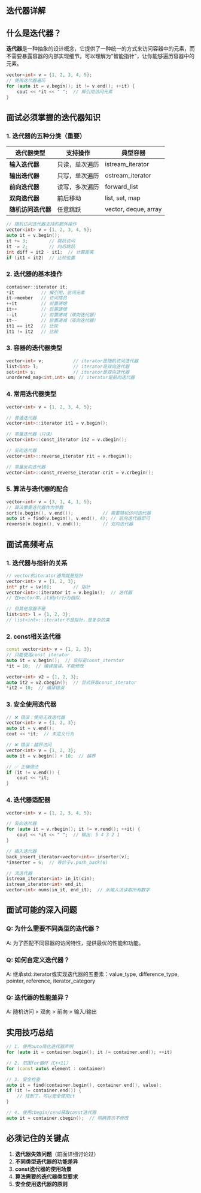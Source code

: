 ## 迭代器详解

## 什么是迭代器？

**迭代器**是一种抽象的设计概念，它提供了一种统一的方式来访问容器中的元素，而不需要暴露容器的内部实现细节。可以理解为"智能指针"，让你能够遍历容器中的元素。

```cpp
vector<int> v = {1, 2, 3, 4, 5};
// 使用迭代器遍历
for (auto it = v.begin(); it != v.end(); ++it) {
    cout << *it << " ";  // 解引用访问元素
}
```

## 面试必须掌握的迭代器知识

### 1. 迭代器的五种分类（重要）

| 迭代器类型 | 支持操作 | 典型容器 |
|-----------|---------|---------|
| **输入迭代器** | 只读，单次遍历 | istream_iterator |
| **输出迭代器** | 只写，单次遍历 | ostream_iterator |
| **前向迭代器** | 读写，多次遍历 | forward_list |
| **双向迭代器** | 前后移动 | list, set, map |
| **随机访问迭代器** | 任意跳跃 | vector, deque, array |

```cpp
// 随机访问迭代器支持的额外操作
vector<int> v = {1, 2, 3, 4, 5};
auto it = v.begin();
it += 3;        // 跳跃访问
it -= 2;        // 向后跳跃
int diff = it2 - it1;  // 计算距离
if (it1 < it2)  // 比较位置
```

### 2. 迭代器的基本操作

```cpp
container::iterator it;
*it          // 解引用，访问元素
it->member   // 访问成员
++it         // 前置递增
it++         // 后置递增
--it         // 前置递减（双向迭代器）
it--         // 后置递减（双向迭代器）
it1 == it2   // 比较
it1 != it2   // 比较
```

### 3. 容器的迭代器类型

```cpp
vector<int> v;           // iterator是随机访问迭代器
list<int> l;             // iterator是双向迭代器
set<int> s;              // iterator是双向迭代器
unordered_map<int,int> um; // iterator是前向迭代器
```

### 4. 常用迭代器类型

```cpp
vector<int> v = {1, 2, 3, 4, 5};

// 普通迭代器
vector<int>::iterator it1 = v.begin();

// 常量迭代器（只读）
vector<int>::const_iterator it2 = v.cbegin();

// 反向迭代器
vector<int>::reverse_iterator rit = v.rbegin();

// 常量反向迭代器
vector<int>::const_reverse_iterator crit = v.crbegin();
```

### 5. 算法与迭代器的配合

```cpp
vector<int> v = {3, 1, 4, 1, 5};
// 算法需要迭代器作为参数
sort(v.begin(), v.end());           // 需要随机访问迭代器
auto it = find(v.begin(), v.end(), 4); // 前向迭代器即可
reverse(v.begin(), v.end());        // 双向迭代器
```

## 面试高频考点

### 1. 迭代器与指针的关系

```cpp
// vector的iterator通常就是指针
vector<int> v = {1, 2, 3};
int* ptr = &v[0];        // 指针
vector<int>::iterator it = v.begin();  // 迭代器
// 在vector中，it和ptr行为相似

// 但其他容器不是
list<int> l = {1, 2, 3};
// list<int>::iterator不是指针，是复杂的类
```

### 2. const相关迭代器

```cpp
const vector<int> v = {1, 2, 3};
// 只能使用const_iterator
auto it = v.begin();  // 实际是const_iterator
*it = 10;  // 编译错误，不能修改

vector<int> v2 = {1, 2, 3};
auto it2 = v2.cbegin();  // 显式获取const_iterator
*it2 = 10;  // 编译错误
```

### 3. 安全使用迭代器

```cpp
// ❌ 错误：使用无效迭代器
vector<int> v = {1, 2, 3};
auto it = v.end();
cout << *it;  // 未定义行为

// ❌ 错误：越界访问
vector<int> v = {1, 2, 3};
auto it = v.begin() + 10;  // 越界

// ✅ 正确做法
if (it != v.end()) {
    cout << *it;
}
```

### 4. 迭代器适配器

```cpp
vector<int> v = {1, 2, 3, 4, 5};

// 反向迭代器
for (auto it = v.rbegin(); it != v.rend(); ++it) {
    cout << *it << " ";  // 输出: 5 4 3 2 1
}

// 插入迭代器
back_insert_iterator<vector<int>> inserter(v);
*inserter = 6;  // 等价于v.push_back(6)

// 流迭代器
istream_iterator<int> in_it(cin);
istream_iterator<int> end_it;
vector<int> nums(in_it, end_it);  // 从输入流读取所有数字
```

## 面试可能的深入问题

### Q: 为什么需要不同类型的迭代器？
A: 为了匹配不同容器的访问特性，提供最优的性能和功能。

### Q: 如何自定义迭代器？
A: 继承std::iterator或实现迭代器的五要素：value_type, difference_type, pointer, reference, iterator_category

### Q: 迭代器的性能差异？
A: 随机访问 > 双向 > 前向 > 输入/输出

## 实用技巧总结

```cpp
// 1. 使用auto简化迭代器声明
for (auto it = container.begin(); it != container.end(); ++it)

// 2. 范围for循环（C++11）
for (const auto& element : container)

// 3. 安全检查
auto it = find(container.begin(), container.end(), value);
if (it != container.end()) {
    // 找到了，可以安全使用it
}

// 4. 使用cbegin/cend获取const迭代器
auto it = container.cbegin();  // 明确表示不修改
```

## 必须记住的关键点

1. **迭代器失效问题**（前面详细讨论过）
2. **不同类型迭代器的功能差异**
3. **const迭代器的使用场景**
4. **算法需要的迭代器类型要求**
5. **安全使用迭代器的原则**
